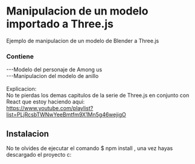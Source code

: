 # Manipulacion de un modelo importado a Three.js
Ejemplo de manipulacion de un modelo de Blender a Three.js 

### Contiene 
---Modelo del personaje de Among us \
---Manipulacion del modelo de anillo \
<br />
Explicacion:  
No te pierdas los demas capitulos de la serie de Three.js en conjunto con React que estoy haciendo aqui:  
https://www.youtube.com/playlist?list=PLjRcsbTWNwYeeBmtfm9X1Mn5g46wejigO 

## Instalacion 
No te olvides de ejecutar el comando $ npm install , una vez hayas descargado el proyecto c: 

